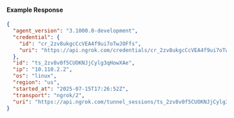 <!-- Code generated for API Clients. DO NOT EDIT. -->

#### Example Response

```json
{
  "agent_version": "3.1000.0-development",
  "credential": {
    "id": "cr_2zv8ukgcCcVEA4f9ui7oTwJOFfs",
    "uri": "https://api.ngrok.com/credentials/cr_2zv8ukgcCcVEA4f9ui7oTwJOFfs"
  },
  "id": "ts_2zv8v0f5CUOKNJjCylg3qHowXAe",
  "ip": "10.110.2.2",
  "os": "linux",
  "region": "us",
  "started_at": "2025-07-15T17:26:52Z",
  "transport": "ngrok/2",
  "uri": "https://api.ngrok.com/tunnel_sessions/ts_2zv8v0f5CUOKNJjCylg3qHowXAe"
}
```
